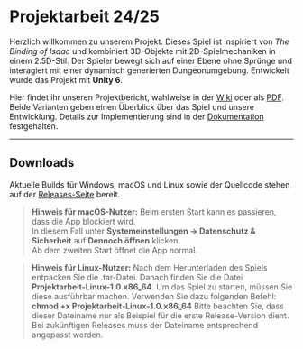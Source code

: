 # Projektarbeit 24/25

Herzlich willkommen zu unserem Projekt. Dieses Spiel ist inspiriert von *The Binding of Isaac* und kombiniert 3D-Objekte mit 2D-Spielmechaniken in einem 2.5D-Stil. Der Spieler bewegt sich auf einer Ebene ohne Sprünge und interagiert mit einer dynamisch generierten Dungeonumgebung. Entwickelt wurde das Projekt mit **Unity 6**.

Hier findet ihr unseren Projektbericht, wahlweise in der [Wiki](https://github.com/haithameleuch/Projektarbeit_24_25/wiki) oder als [PDF](Projektarbeit/Documentation/Projektbericht.pdf). Beide Varianten geben einen Überblick über das Spiel und unsere Entwicklung. Details zur Implementierung sind in der [Dokumentation](https://haithameleuch.github.io/Projektarbeit_24_25/) festgehalten.

***
## Downloads

Aktuelle Builds für Windows, macOS und Linux sowie der Quellcode stehen auf der [Releases-Seite](https://github.com/haithameleuch/Projektarbeit_24_25/releases) bereit.  


> **Hinweis für macOS-Nutzer:** Beim ersten Start kann es passieren, dass die App blockiert wird.  
> In diesem Fall unter **Systemeinstellungen → Datenschutz & Sicherheit** auf **Dennoch öffnen** klicken.  
> Ab dem zweiten Start öffnet die App normal.


> **Hinweis für Linux-Nutzer:** Nach dem Herunterladen des Spiels entpacken Sie die .tar-Datei. Danach finden Sie die Datei **Projektarbeit-Linux-1.0.x86_64**.
> Um das Spiel zu starten, müssen Sie diese ausführbar machen. Verwenden Sie dazu folgenden Befehl: **chmod +x Projektarbeit-Linux-1.0.x86_64**
> Bitte beachten Sie, dass dieser Dateiname nur als Beispiel für die erste Release-Version dient. Bei zukünftigen Releases muss der Dateiname entsprechend angepasst werden.
